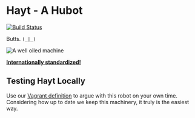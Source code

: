 # Hayt - A Hubot

[![Build Status](https://travis-ci.org/desert-planet/hayt.svg?branch=master)](https://travis-ci.org/desert-planet/hayt)

Butts. `(_|_)`

![A well oiled machine](http://s3.amazonaws.com/ayp/ayp-1417766653439.jpg)

**[Internationally standardized!](http://ayp.wtf.cat/at/1416707245276/)**

## Testing Hayt Locally

Use our [Vagrant definition](https://github.com/desert-planet/hayt-vagrant) to argue with this robot on your own time. Considering how up to date we keep this machinery, it truly is the easiest way. 
